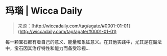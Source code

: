 <!--yml

category: 未分类

日期：2024-06-12 18:24:40

-->

# 玛瑙 | Wicca Daily

> 来源：[http://wiccadaily.com/tag/agate/#0001-01-01](http://wiccadaily.com/tag/agate/#0001-01-01)

每一颗宝石都有着自己的意义、能量和象征意义。在其他实践中，尤其是在魔法中，宝石因其治疗特性和能力而备受珍视…
